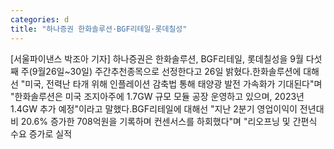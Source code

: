 ```yaml
---
categories: d
title: "하나증권 한화솔루션·BGF리테일·롯데칠성"
---
```

[서울파이낸스 박조아 기자] 하나증권은 한화솔루션, BGF리테일, 롯데칠성을 9월 다섯째 주(9월26일~30일) 주간추천종목으로 선정한다고 26일 밝혔다.한화솔루션에 대해선 "미국, 전력난 타개 위해 인플레이션 감축법 통해 태양광 발전 가속화가 기대된다"며 "한화솔루션은 미국 조지아주에 1.7GW 규모 모듈 공장 운영하고 있으며, 2023년 1.4GW 추가 예정"이라고 말했다.BGF리테일에 대해선 "지난 2분기 영업이익이 전년대비 20.6% 증가한 708억원을 기록하며 컨센서스를 하회했다"며 "리오프닝 및 간편식 수요 증가로 실적